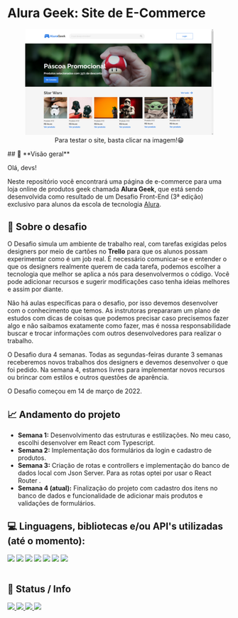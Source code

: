 # Alura Geek: Site de E-Commerce
<div align='center'>
  <figure>
    <a href='https://alurageek-iota.vercel.app/' target='_blank'>
      <img src='https://raw.githubusercontent.com/rickalves/alurageek/main/public/og-image.png'>
    </a>
    <figcaption>Para testar o site, basta clicar na imagem!😁</figcaption>
  </figure>
</div>
## 🔎 **Visão geral**

Olá, devs!

Neste repositório você encontrará uma página de e-commerce para uma loja online de produtos geek chamada **Alura Geek**, que está sendo desenvolvida como resultado de um Desafio Front-End (3ª edição) exclusivo para alunos da escola de tecnologia [Alura](https://www.alura.com.br).

## 🦾 **Sobre o desafio**

O Desafio simula um ambiente de trabalho real, com tarefas exigidas pelos designers por meio de cartões no **Trello** para que os alunos possam experimentar como é um job real. É necessário comunicar-se e entender o que os designers realmente querem de cada tarefa, podemos escolher a tecnologia que melhor se aplica a nós para desenvolvermos o código. Você pode adicionar recursos e sugerir modificações caso tenha ideias melhores e assim por diante.

Não há aulas específicas para o desafio, por isso devemos desenvolver com o conhecimento que temos. As instrutoras prepararam um plano de estudos com dicas de coisas que podemos precisar caso precisemos fazer algo e não saibamos exatamente como fazer, mas é nossa responsabilidade buscar e trocar informações com outros desenvolvedores para realizar o trabalho.

O Desafio dura 4 semanas. Todas as segundas-feiras durante 3 semanas receberemos novos trabalhos dos designers e devemos desenvolver o que foi pedido. Na semana 4, estamos livres para implementar novos recursos ou brincar com estilos e outros questões de aparência.

O Desafio começou em 14 de março de 2022.

## 📈 **Andamento do projeto**

- **Semana 1:** Desenvolvimento das estruturas e estilizações. No meu caso, escolhi desenvolver em React com Typescript.
- **Semana 2:** Implementação dos formulários da login e cadastro de produtos.
- **Semana 3:** Criação de rotas e controllers e implementação do banco de dados local com Json Server. Para as rotas optei por usar o React Router .
- **Semana 4 (atual):** Finalização do projeto com cadastro dos itens no banco de dados e funcionalidade de adicionar mais produtos e validações de formulários.

## 💻 Linguagens, bibliotecas e/ou API's utilizadas (até o momento):

<div>
  <img src="https://img.shields.io/badge/REACT-0A81D1?style=for-the-badge&logo=react&logoColor=white">
   <img src="https://img.shields.io/badge/React router-F7DF1E?style=for-the-badge&logo=reactrouter&logoColor=black">
   <img src="https://img.shields.io/badge/typescript-314CB6?style=for-the-badge&logo=typescript&logoColor=white">
  <img src="https://img.shields.io/badge/tailwindcss-19647E?style=for-the-badge&logo=tailwindcss&logoColor=white">
  <img src="https://img.shields.io/badge/css-FF8427?style=for-the-badge&logo=css3&logoColor=white">
  <img src="https://img.shields.io/badge/Node.js-43853D?style=for-the-badge&logo=node.js&logoColor=white" />
  <img src="https://img.shields.io/badge/jason-server-404D59?style=for-the-badge&logo=json&logoColor=%2361DAFB" />

</div>
<br>

## 🚩 Status / Info
[
![](https://img.shields.io/badge/npm-v.8.1.0-blue)
![](https://img.shields.io/github/stars/rickalves/alurageek.svg)
![](https://img.shields.io/github/commit-activity/w/rickalves/alurageek.svg)
![](https://img.shields.io/github/license/rickalves/alurageek.svg)
](https://github.com/rickalves/alurageek/blob/main/README.md)
